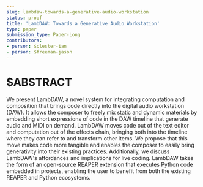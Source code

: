 ```yaml
---
slug: lambdaw-towards-a-generative-audio-workstation
status: proof
title: 'LambDAW: Towards a Generative Audio Workstation'
type: paper
submission_type: Paper-Long
contributors:
- person: $clester-ian
- person: $freeman-jason
---
```


# $ABSTRACT

We present LambDAW, a novel system for integrating computation and
composition that brings code directly into the digital audio workstation
(DAW). It allows the composer to freely mix static and dynamic materials
by embedding short expressions of code in the DAW timeline that generate
audio and MIDI on demand. LambDAW moves code out of the text editor and
computation out of the effects chain, bringing both into the timeline
where they can refer to and transform other items. We propose that this
move makes code more tangible and enables the composer to easily bring
generativity into their existing practices. Additionally, we discuss
LambDAW's affordances and implications for live coding. LambDAW takes
the form of an open-source REAPER extension that executes Python code
embedded in projects, enabling the user to benefit from both the
existing REAPER and Python ecosystems.
